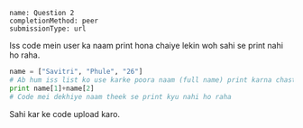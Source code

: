 ```ngMeta
name: Question 2
completionMethod: peer
submissionType: url
```

Iss code mein user ka naam print hona chaiye lekin woh sahi se print nahi ho raha.

```python
name = ["Savitri", "Phule", "26"]
# Ab hum iss list ko use karke poora naam (full name) print karna chaste hai
print name[1]+name[2]
# Code mei dekhiye naam theek se print kyu nahi ho raha
```

Sahi kar ke code upload karo.
